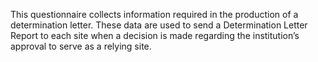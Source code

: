 This questionnaire collects information required in the production of a determination letter. These data are used to send a Determination Letter Report to each site when a decision is made regarding the institution’s approval to serve as a relying site.

